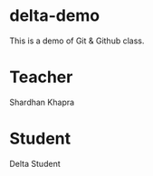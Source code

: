 # delta-demo
This is a demo of Git &amp; Github class.

# Teacher
Shardhan Khapra

# Student
Delta Student